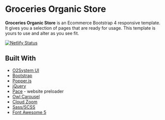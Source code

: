 # Groceries Organic Store

**Groceries Organic Store** is an Ecommerce Bootstrap 4 responsive template. It gives you a selection of pages that are ready for usage. This template is yours to use and alter as you see fit.

[![Netlify Status](https://api.netlify.com/api/v1/badges/74de2307-6c91-46cc-b2f6-b1afcae8b07d/deploy-status)](https://app.netlify.com/sites/groceries-store-bs4/deploys)

## Built With

- [O2System UI](http://o2system.id/)
- [Bootstrap](http://getbootstrap.com/)
- [Popper.js](https://popper.js.org/)
- [jQuery](https://jquery.com/)
- [Pace](https://github.com/HubSpot/pace) - website preloader
- [Owl Carousel](https://github.com/OwlCarousel2/OwlCarousel2)
- [Cloud Zoom](https://github.com/smurfy/cloud-zoom)
- [Sass/SCSS](http://sass-lang.com/)
- [Font Awesome 5](http://fontawesome.com/)
